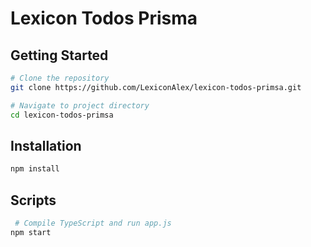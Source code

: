 # Lexicon Todos Prisma

## Getting Started

```bash
# Clone the repository
git clone https://github.com/LexiconAlex/lexicon-todos-primsa.git

# Navigate to project directory
cd lexicon-todos-primsa
```

## Installation
```bash
npm install
```

## Scripts
```bash
 # Compile TypeScript and run app.js
npm start 
```
